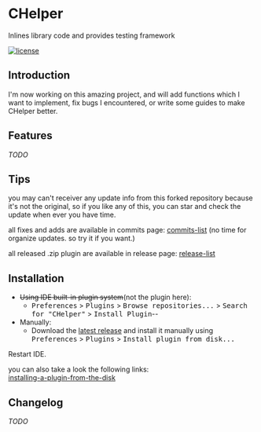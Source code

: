 CHelper
=======

Inlines library code and provides testing framework

[![license][license]][license-link]

Introduction
------------

I'm now working on this amazing project, and will add functions which I want to implement, fix bugs I encountered, or write some guides to make CHelper better.

Features
--------
*TODO*

Tips
----

you may can't receiver any update info from this forked repository because it's not the original, so if you like any of this, you can star and check the update when ever you have time.

all fixes and adds are available in commits page: [commits-list][commits-list]
(no time for organize updates. so try it if you want.)

all released .zip plugin are available in release page: [release-list][latest-release]  

Installation
------------
- ~~Using IDE built-in plugin system~~(not the plugin here):
  - <kbd>Preferences</kbd> > <kbd>Plugins</kbd> > <kbd>Browse repositories...</kbd> > <kbd>Search for "CHelper"</kbd> > <kbd>Install Plugin</kbd>--
- Manually:
  - Download the [latest release][latest-release] and install it manually using <kbd>Preferences</kbd> > <kbd>Plugins</kbd> > <kbd>Install plugin from disk...</kbd>
  
Restart IDE.

you can also take a look the following links:  
[installing-a-plugin-from-the-disk][installing-a-plugin-from-the-disk]

Changelog
---------
*TODO*


[release-list]: https://github.com/scruel/idea-chelper/releases
[latest-release]: https://github.com/scruel/idea-chelper/releases
[commits-list]: https://github.com/scruel/idea-chelper/commits/master
[build-status]: https://travis-ci.org/paulvollmer/apistatus.svg?branch=master
[license]: https://img.shields.io/github/license/mashape/apistatus.svg?maxAge=2592000
[license-link]: https://github.com/scruel/ClipIt/blob/master/LICENSE
[installing-a-plugin-from-the-disk]: https://www.jetbrains.com/help/idea/installing-a-plugin-from-the-disk.html